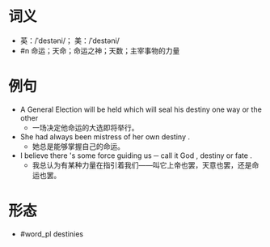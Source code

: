 # 词义
- 英：/ˈdestəni/； 美：/ˈdestəni/
- #n 命运；天命；命运之神；天数；主宰事物的力量
# 例句
- A General Election will be held which will seal his destiny one way or the other
	- 一场决定他命运的大选即将举行。
- She had always been mistress of her own destiny .
	- 她总是能够掌握自己的命运。
- I believe there 's some force guiding us ─ call it God , destiny or fate .
	- 我总认为有某种力量在指引着我们——叫它上帝也罢，天意也罢，还是命运也罢。
# 形态
- #word_pl destinies
